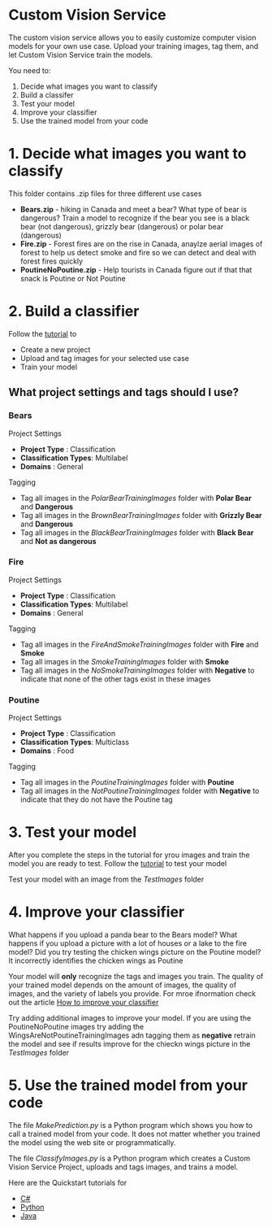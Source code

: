 # Custom Vision Service
The custom vision service allows you to easily customize computer vision models for your own use case. Upload your training images, tag them, and let Custom Vision Service train the models.

You need to:
1. Decide what images you want to classify
2. Build a classifer
3. Test your model
4. Improve your classifier
5. Use the trained model from your code

# 1. Decide what images you want to classify
This folder contains .zip files for three different use cases
* **Bears.zip** - hiking in Canada and meet a bear? What type of bear is dangerous?  Train a model to recognize if the bear you see is a black bear (not dangerous), grizzly bear (dangerous) or polar bear (dangerous)
* **Fire.zip** - Forest fires are on the rise in Canada, anaylze aerial images of forest to help us detect smoke and fire so we can detect and deal with forest fires quickly
* **PoutineNoPoutine.zip** - Help tourists in Canada figure out if that that snack is Poutine or Not Poutine

# 2. Build a classifier 
Follow the [tutorial](https://docs.microsoft.com/en-us/azure/cognitive-services/Custom-Vision-Service/getting-started-build-a-classifier) to 
* Create a new project
* Upload and tag images for your selected use case
* Train your model

## What project settings and tags should I use?
### Bears
Project Settings
* **Project Type** : Classification
* **Classification Types**: Multilabel
* **Domains** : General

 Tagging
 * Tag all images in the *PolarBearTrainingImages* folder with **Polar Bear** and **Dangerous**
 * Tag all images in the *BrownBearTrainingImages* folder with **Grizzly Bear** and **Dangerous**
 * Tag all images in the *BlackBearTrainingImages* folder with **Black Bear** and **Not as dangerous**

### Fire
Project Settings
* **Project Type** : Classification
* **Classification Types**: Multilabel
* **Domains** : General

 Tagging
 * Tag all images in the *FireAndSmokeTrainingImages* folder with **Fire** and **Smoke**
 * Tag all images in the *SmokeTrainingImages* folder with **Smoke** 
 * Tag all images in the *NoSmokeTrainingImages* folder with **Negative** to indicate that none of the other tags exist in these images

### Poutine
Project Settings
* **Project Type** : Classification
* **Classification Types**: Multiclass
* **Domains** : Food

 Tagging
 * Tag all images in the *PoutineTrainingImages* folder with **Poutine**
 * Tag all images in the *NotPoutineTrainingImages* folder with **Negative** to indicate that they do not have the Poutine tag 

# 3. Test your model
After you complete the steps in the tutorial for yrou images and train the model you are ready to test. Follow the [tutorial](https://docs.microsoft.com/en-us/azure/cognitive-services/Custom-Vision-Service/test-your-model) to test your model

Test your model with an image from the *TestImages* folder

# 4. Improve your classifier
What happens if you upload a panda bear to the Bears model? What happens if you upload a picture with a lot of houses or a lake to the fire model? Did you try testing the chicken wings picture on the Poutine model? It incorrectly identifies the chicken wings as Poutine

Your model will **only** recognize the tags and images you train. The quality of your trained model depends on the amount of images, the quality of images, and the variety of labels you provide. For mroe ifnormation check out the article [How to improve your classifier](https://docs.microsoft.com/en-us/azure/cognitive-services/Custom-Vision-Service/getting-started-improving-your-classifier)

Try adding additional images to improve your model. If you are using the PoutineNoPoutine images try adding the WingsAreNotPoutineTrainingImages adn tagging them as **negative** retrain the model and see if results improve for the chieckn wings picture in the *TestImages* folder

# 5. Use the trained model from your code
The file *MakePrediction.py* is a Python program which shows you how to call a trained model from your code. It does not matter whether you trained the model using the web site or programmatically. 

The file *ClassifyImages.py* is a Python program which creates a Custom Vision Service Project, uploads and tags images, and trains a model. 

Here are the Quickstart tutorials for
* [C#](https://docs.microsoft.com/en-us/azure/cognitive-services/Custom-Vision-Service/csharp-tutorial)
* [Python](https://docs.microsoft.com/en-us/azure/cognitive-services/Custom-Vision-Service/python-tutorial)
* [Java](https://docs.microsoft.com/en-us/azure/cognitive-services/Custom-Vision-Service/java-tutorial)




